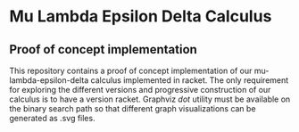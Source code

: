 # Mu Lambda Epsilon Delta Calculus
## Proof of concept implementation

This repository contains a proof of concept implementation of our
mu-lambda-epsilon-delta calculus implemented in racket. The only requirement
for exploring the different versions and progressive construction of our
calculus is to have a version racket. Graphviz *dot* utility must be available
on the binary search path so that different graph visualizations can be
generated as .svg files.


